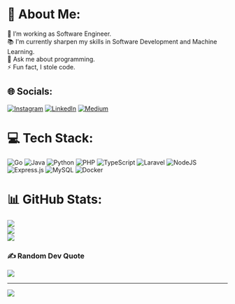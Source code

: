 # 💫 About Me:
🔭 I’m working as Software Engineer.<br>📚 I'm currently sharpen my skills in Software Development and Machine Learning.<br>💬 Ask me about programming.<br>⚡ Fun fact, I stole code.


## 🌐 Socials:
[![Instagram](https://img.shields.io/badge/Instagram-%23E4405F.svg?logo=Instagram&logoColor=white)](https://instagram.com/ezrantn) [![LinkedIn](https://img.shields.io/badge/LinkedIn-%230077B5.svg?logo=linkedin&logoColor=white)](https://linkedin.com/in/ezrantn) [![Medium](https://img.shields.io/badge/Medium-12100E?logo=medium&logoColor=white)](https://medium.com/@ezrantn) 

# 💻 Tech Stack:
![Go](https://img.shields.io/badge/go-%2300ADD8.svg?style=for-the-badge&logo=go&logoColor=white) ![Java](https://img.shields.io/badge/java-%23ED8B00.svg?style=for-the-badge&logo=openjdk&logoColor=white) ![Python](https://img.shields.io/badge/python-3670A0?style=for-the-badge&logo=python&logoColor=ffdd54) ![PHP](https://img.shields.io/badge/php-%23777BB4.svg?style=for-the-badge&logo=php&logoColor=white) ![TypeScript](https://img.shields.io/badge/typescript-%23007ACC.svg?style=for-the-badge&logo=typescript&logoColor=white) ![Laravel](https://img.shields.io/badge/laravel-%23FF2D20.svg?style=for-the-badge&logo=laravel&logoColor=white) ![NodeJS](https://img.shields.io/badge/node.js-6DA55F?style=for-the-badge&logo=node.js&logoColor=white) ![Express.js](https://img.shields.io/badge/express.js-%23404d59.svg?style=for-the-badge&logo=express&logoColor=%2361DAFB) ![MySQL](https://img.shields.io/badge/mysql-%2300000f.svg?style=for-the-badge&logo=mysql&logoColor=white) ![Docker](https://img.shields.io/badge/docker-%230db7ed.svg?style=for-the-badge&logo=docker&logoColor=white)
# 📊 GitHub Stats:
![](https://github-readme-stats.vercel.app/api?username=thisdoraemon&theme=radical&hide_border=false&include_all_commits=true&count_private=false)<br/>
![](https://github-readme-streak-stats.herokuapp.com/?user=thisdoraemon&theme=radical&hide_border=false)<br/>
![](https://github-readme-stats.vercel.app/api/top-langs/?username=thisdoraemon&theme=radical&hide_border=false&include_all_commits=true&count_private=false&layout=compact)

### ✍️ Random Dev Quote
![](https://quotes-github-readme.vercel.app/api?type=horizontal&theme=radical)

---
[![](https://visitcount.itsvg.in/api?id=thisdoraemon&icon=0&color=0)](https://visitcount.itsvg.in)

<!-- Proudly created with GPRM ( https://gprm.itsvg.in ) -->

